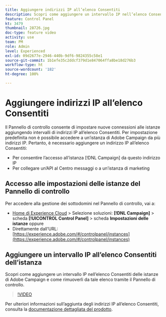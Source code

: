 ```yaml
---
title: Aggiungere indirizzi IP all’elenco Consentiti
description: Scopri come aggiungere un intervallo IP nell’elenco Consentiti delle istanze di Adobe Campaign e come rimuoverli da tale elenco tramite il Pannello di controllo.
feature: Control Panel
kt: 3479
thumbnail: 28726.jpg
doc-type: feature video
activity: use
team: PM
role: Admin
level: Experienced
exl-id: 09d2677e-2946-440b-9df6-9824355c58e1
source-git-commit: 1b1efe35c2ddcf379d1e847064ffa8be18d276b3
workflow-type: ht
source-wordcount: '182'
ht-degree: 100%

---
```


# Aggiungere indirizzi IP all’elenco Consentiti

Il Pannello di controllo consente di impostare nuove connessioni alle istanze aggiungendo intervalli di indirizzi IP all’elenco Consentiti. Per impostazione predefinita non è possibile accedere a un’istanza di Adobe Campaign da più indirizzi IP. Pertanto, è necessario aggiungere un indirizzo IP all’elenco Consentiti:

* Per consentire l’accesso all’istanza [!DNL Campaign] da questo indirizzo IP
* Per collegare un’API al Centro messaggi o a un’istanza di marketing

## Accesso alle impostazioni delle istanze del Pannello di controllo

Per accedere alla gestione dei sottodomini nel Pannello di controllo, vai a:

* [Home di Experience Cloud](https://experience.adobe.com/#/home) > Selezione soluzioni: **[!DNL Campaign]** > scheda **[!UICONTROL Control Panel]** > scheda **Impostazioni delle istanze**
oppure
* Direttamente dall’URL: [https://experience.adobe.com/#/controlpanel/instances](https://experience.adobe.com/#/controlpanel/instances)

## Aggiungere un intervallo IP all’elenco Consentiti dell’istanza

Scopri come aggiungere un intervallo IP nell’elenco Consentiti delle istanze di Adobe Campaign e come rimuoverli da tale elenco tramite il Pannello di controllo.

>[!VIDEO](https://video.tv.adobe.com/v/28726?quality=12&learn=0n)

Per ulteriori informazioni sull’aggiunta degli indirizzi IP all’elenco Consentiti, consulta la [documentazione dettagliata del prodotto](https://experienceleague.adobe.com/docs/control-panel/using/sftp-management/ip-range-allow-listing.html?lang=it).
